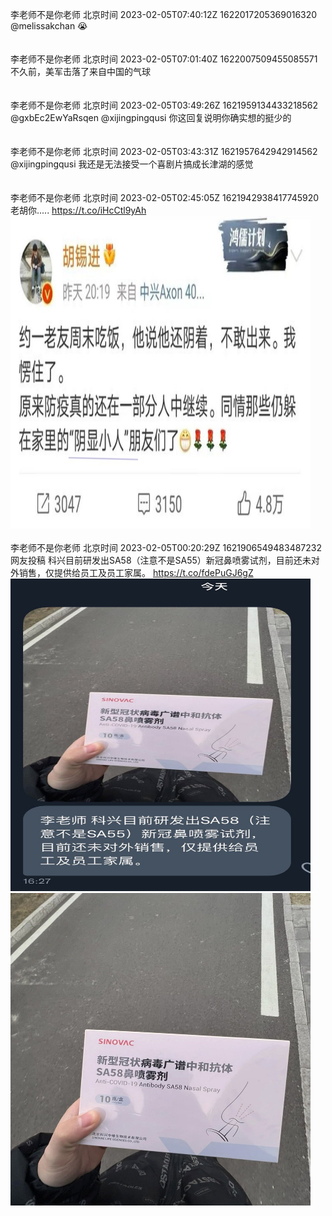 李老师不是你老师 北京时间 2023-02-05T07:40:12Z 1622017205369016320<br>@melissakchan 😭<br><br><br>李老师不是你老师 北京时间 2023-02-05T07:01:40Z 1622007509455085571<br>不久前，美军击落了来自中国的气球<br><br><br>李老师不是你老师 北京时间 2023-02-05T03:49:26Z 1621959134433218562<br>@gxbEc2EwYaRsqen @xijingpingqusi 你这回复说明你确实想的挺少的<br><br><br>李老师不是你老师 北京时间 2023-02-05T03:43:31Z 1621957642942914562<br>@xijingpingqusi 我还是无法接受一个喜剧片搞成长津湖的感觉<br><br><br>李老师不是你老师 北京时间 2023-02-05T02:45:05Z 1621942938417745920<br>老胡你..... https://t.co/iHcCtl9yAh<br><img src='/temp/image/2023/x-Month-2/1621942938417745920_0.jpg' width='480' height='500'><br><br>李老师不是你老师 北京时间 2023-02-05T00:20:29Z 1621906549483487232<br>网友投稿
科兴目前研发出SA58（注意不是SA55）新冠鼻喷雾试剂，目前还未对外销售，仅提供给员工及员工家属。 https://t.co/fdePuGJ6gZ<br><img src='/temp/image/2023/x-Month-2/1621906549483487232_0.jpg' width='480' height='500'><img src='/temp/image/2023/x-Month-2/1621906549483487232_1.jpg' width='480' height='500'><br><br>